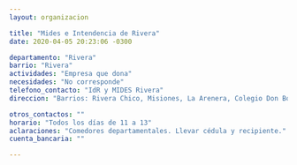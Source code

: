 ```yaml
---
layout: organizacion

title: "Mides e Intendencia de Rivera"
date: 2020-04-05 20:23:06 -0300

departamento: "Rivera"
barrio: "Rivera"
actividades: "Empresa que dona"
necesidades: "No corresponde"
telefono_contacto: "IdR y MIDES Rivera"
direccion: "Barrios: Rivera Chico, Misiones, La Arenera, Colegio Don Bosco"

otros_contactos: ""
horario: "Todos los días de 11 a 13"
aclaraciones: "Comedores departamentales. Llevar cédula y recipiente."
cuenta_bancaria: ""

---
```

